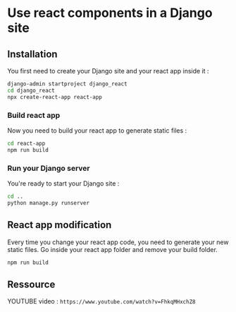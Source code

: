 # Use react components in a Django site

## Installation

You first need to create your Django site and your react app inside it :

```bash
django-admin startproject django_react
cd django_react
npx create-react-app react-app
```

### Build react app

Now you need to build your react app to generate static files :

```bash
cd react-app
npm run build
```

### Run your Django server

You're ready to start your Django site :

```bash
cd ..
python manage.py runserver
```

## React app modification

Every time you change your react app code, you need to generate your new static files.
Go inside your react app folder and remove your build folder.

```bash
npm run build
```

## Ressource

YOUTUBE video : `https://www.youtube.com/watch?v=FhkqMHxchZ8`
